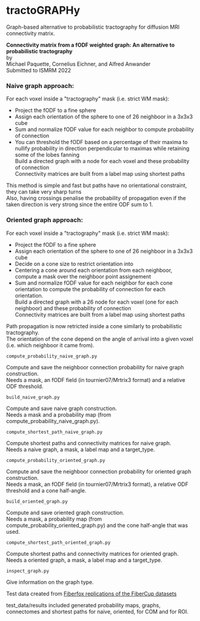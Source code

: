 # tractoGRAPHy  
Graph-based alternative to probabilistic tractography for diffusion MRI connectivity matrix.  


**Connectivity matrix from a fODF weighted graph: An alternative to probabilistic tractography**  
by  
Michael Paquette, Cornelius Eichner, and Alfred Anwander  
Submitted to ISMRM 2022  


### Naive graph approach:  
For each voxel inside a "tractography" mask (i.e. strict WM mask):  
- Project the fODF to a fine sphere  
- Assign each orientation of the sphere to one of 26 neighboor in a 3x3x3 cube  
- Sum and normalize fODF value for each neighbor to compute probability of connection  
- You can threshold the fODF based on a percentage of their maxima to nullify probability in direction perpendicular to maximas while retaining some of the lobes fanning  
Build a directed graph with a node for each voxel and these probability of connection  
Connectivity matrices are built from a label map using shortest paths  

This method is simple and fast but paths have no orientational constraint, they can take very sharp turns  
Also, having crossings penalise the probability of propagation even if the taken direction is very strong since the entire ODF sum to 1.  


### Oriented graph approach:  
For each voxel inside a "tractography" mask (i.e. strict WM mask):  
- Project the fODF to a fine sphere  
- Assign each orientation of the sphere to one of 26 neighboor in a 3x3x3 cube  
- Decide on a cone size to restrict orientation into  
- Centering a cone around each orientation from each neighboor, compute a mask over the neighboor point assignement  
- Sum and normalize fODF value for each neighbor for each cone orientation to compute the probability of connection for each orientation.  
Build a directed graph with a 26 node for each voxel (one for each neighboor) and these probability of connection  
Connectivity matrices are built from a label map using shortest paths  

Path propagation is now retricted inside a cone similarly to probabilistic tractography.  
The orientation of the cone depend on the angle of arrival into a given voxel (i.e. which neighboor it came from).  


```
compute_probability_naive_graph.py  
```
Compute and save the neighboor connection probability for naive graph construction.  
Needs a mask, an fODF field (in tournier07/Mrtrix3 format) and a relative ODF threshold.  

```
build_naive_graph.py  
```
Compute and save naive graph construction.  
Needs a mask and a probability map (from compute_probability_naive_graph.py).  

```
compute_shortest_path_naive_graph.py  
```
Compute shortest paths and connectivity matrices for naive graph.  
Needs a naive graph, a mask, a label map and a target_type.  

```
compute_probability_oriented_graph.py  
```
Compute and save the neighboor connection probability for oriented graph construction.  
Needs a mask, an fODF field (in tournier07/Mrtrix3 format), a relative ODF threshold and a cone half-angle.  

```
build_oriented_graph.py  
```
Compute and save oriented graph construction.  
Needs a mask, a probability map (from compute_probability_oriented_graph.py) and the cone half-angle that was used.  

```
compute_shortest_path_oriented_graph.py  
```
Compute shortest paths and connectivity matrices for oriented graph.  
Needs a oriented graph, a mask, a label map and a target_type.  

```
inspect_graph.py  
```
Give information on the graph type.   


Test data created from [Fiberfox replications of the FiberCup datasets](https://www.nitrc.org/frs/?group_id=627)  

test_data/results included generated probability maps, graphs, connectomes and shortest paths for naive, oriented, for COM and for ROI.  


